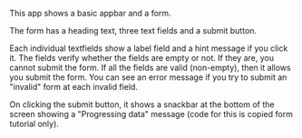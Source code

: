 This app shows a basic appbar and a form.

The form has a heading text, three text fields and a submit button.

Each individual textfields show a label field and a hint message if you click it. The fields verify whether the fields are empty or not. If they are, you cannot submit the form. If all the fields are valid (non-empty), then it allows you submit the form. You can see an error message if you try to submit an "invalid" form at each invalid field.

On clicking the submit button, it shows a snackbar at the bottom of the screen showing a "Progressing data" message (code for this is copied form tutorial only). 
